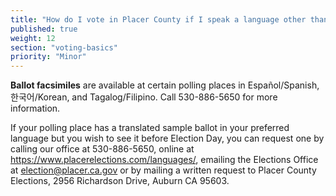 ```yaml
---
title: "How do I vote in Placer County if I speak a language other than English?"
published: true
weight: 12
section: "voting-basics"
priority: "Minor"
---
```


**Ballot facsimiles** are available at certain polling places in Español/Spanish, 한국어/Korean, and Tagalog/Filipino. Call 530-886-5650 for more information.

If your polling place has a translated sample ballot in your preferred language but you wish to see it before Election Day, you can request one by calling our office at 530-886-5650, online at https://www.placerelections.com/languages/, emailing the Elections Office at election@placer.ca.gov or by mailing a written request to Placer County Elections, 2956 Richardson Drive, Auburn CA 95603.